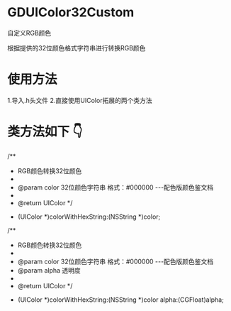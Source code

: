 # GDUIColor32Custom
自定义RGB颜色 

根据提供的32位颜色格式字符串进行转换RGB颜色

# 使用方法 
1.导入.h头文件
2.直接使用UIColor拓展的两个类方法


# 类方法如下 👇

/**
 *  RGB颜色转换32位颜色
 *
 *  @param color 32位颜色字符串  格式：#000000 ---配色版颜色鉴文档
 *
 *  @return UIColor
 */
+ (UIColor *)colorWithHexString:(NSString *)color;


/**
 *  RGB颜色转换32位颜色
 *
 *  @param color 32位颜色字符串  格式：#000000 ---配色版颜色鉴文档
 *  @param alpha 透明度
 *
 *  @return UIColor
 */
+ (UIColor *)colorWithHexString:(NSString *)color alpha:(CGFloat)alpha;
